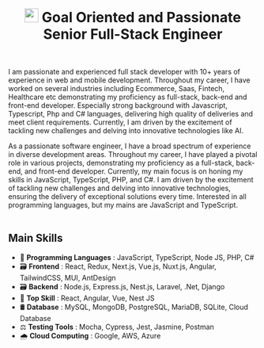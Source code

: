 <h1 align="center"><img src="https://media.giphy.com/media/hvRJCLFzcasrR4ia7z/giphy.gif" width="28"> Goal Oriented and Passionate Senior Full-Stack Engineer</h1>
<br />

I am passionate and experienced full stack developer with 10+ years of experience in web and mobile development. Throughout my career, I have worked on several industries including Ecommerce, Saas, Fintech, Healthcare etc demonstrating my proficiency as full-stack, back-end and front-end developer.
Especially strong background with Javascript, Typescript, Php and C# languages, delivering high quality of deliveries and meet client requirements.
Currently, I am driven by the excitement of tackling new challenges and delving into innovative technologies like AI.

As a passionate software engineer, I have a broad spectrum of experience in diverse development areas. Throughout my career, I have played a pivotal role in various projects, demonstrating my proficiency as a full-stack, back-end, and front-end developer. Currently, my main focus is on honing my skills in JavaScript, TypeScript, PHP, and C#. I am driven by the excitement of tackling new challenges and delving into innovative technologies, ensuring the delivery of exceptional solutions every time.
Interested in all programming languages, but my mains are JavaScript and TypeScript.<br><br>

## Main Skills
- 💽 <b>Programming Languages</b> : JavaScript, TypeScript, Node JS, PHP, C#
- 🗃 <b>Frontend</b> : React, Redux, Next.js, Vue.js, Nuxt.js, Angular, TailwindCSS, MUI, AntDesign
- 🗃 <b>Backend</b> : Node.js, Express.js, Nest.js, Laravel, .Net, Django 
- 🥇 <b>Top Skill</b> : React, Angular, Vue, Nest JS
- 🛢 <b>Database</b> : MySQL, MongoDB, PostgreSQL, MariaDB, SQLite, Cloud Database
- ⚖ <b>Testing Tools</b> : Mocha, Cypress, Jest, Jasmine, Postman
- 🌧 <b>Cloud Computing</b> : Google, AWS, Azure
<br><br>
